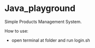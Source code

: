 # Java_playground

Simple Products Management System.

How to use: 
* open terminal at folder and run login.sh

